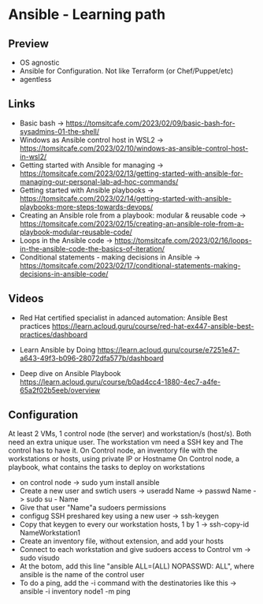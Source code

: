 # Ansible - Learning path

## Preview

- OS agnostic
- Ansible for Configuration. Not like Terraform (or Chef/Puppet/etc)
- agentless


## Links

- Basic bash -> https://tomsitcafe.com/2023/02/09/basic-bash-for-sysadmins-01-the-shell/
- Windows as Ansible control host in WSL2 -> https://tomsitcafe.com/2023/02/10/windows-as-ansible-control-host-in-wsl2/
- Getting started with Ansible for managing -> https://tomsitcafe.com/2023/02/13/getting-started-with-ansible-for-managing-our-personal-lab-ad-hoc-commands/
- Getting started with Ansible playbooks -> https://tomsitcafe.com/2023/02/14/getting-started-with-ansible-playbooks-more-steps-towards-devops/
- Creating an Ansible role from a playbook: modular & reusable code -> https://tomsitcafe.com/2023/02/15/creating-an-ansible-role-from-a-playbook-modular-reusable-code/
- Loops in the Ansible code -> https://tomsitcafe.com/2023/02/16/loops-in-the-ansible-code-the-basics-of-iteration/
- Conditional statements - making decisions in Ansible -> https://tomsitcafe.com/2023/02/17/conditional-statements-making-decisions-in-ansible-code/

## Videos
- Red Hat certified specialist in adanced automation: Ansible Best practices
https://learn.acloud.guru/course/red-hat-ex447-ansible-best-practices/dashboard

- Learn Ansible by Doing
https://learn.acloud.guru/course/e7251e47-a643-49f3-b096-28072dfa577b/dashboard

- Deep dive on Ansible Playbook
https://learn.acloud.guru/course/b0ad4cc4-1880-4ec7-a4fe-65a2f02b5eeb/overview


## Configuration
At least 2 VMs, 1 control node (the server) and workstation/s (host/s).
Both need an extra unique user. The workstation vm need a SSH key and The control has to have it.
On Control node, an inventory file with the workstations or hosts, using private IP or Hostname
On Control node, a playbook, what contains the tasks to deploy on workstations

- on control node -> sudo yum install ansible
- Create a new user and swtich users -> useradd Name 
				     -> passwd Name
				     -> sudo su - Name
- Give that user "Name"a sudoers permissions
- configug SSH preshared key using a new user					-> ssh-keygen
- Copy that keygen to every our workstation hosts, 1 by 1			-> ssh-copy-id NameWorkstation1  
- Create an inventory file, without extension, and add your hosts
- Connect to each workstation and give sudoers access to Control vm 		-> sudo visudo
- At the botom, add this line "ansible ALL=(ALL)       NOPASSWD: ALL", where ansible is the name of the control user
- To do a ping, add the -i command with the destinatories like this 		-> ansible -i inventory node1 -m ping

